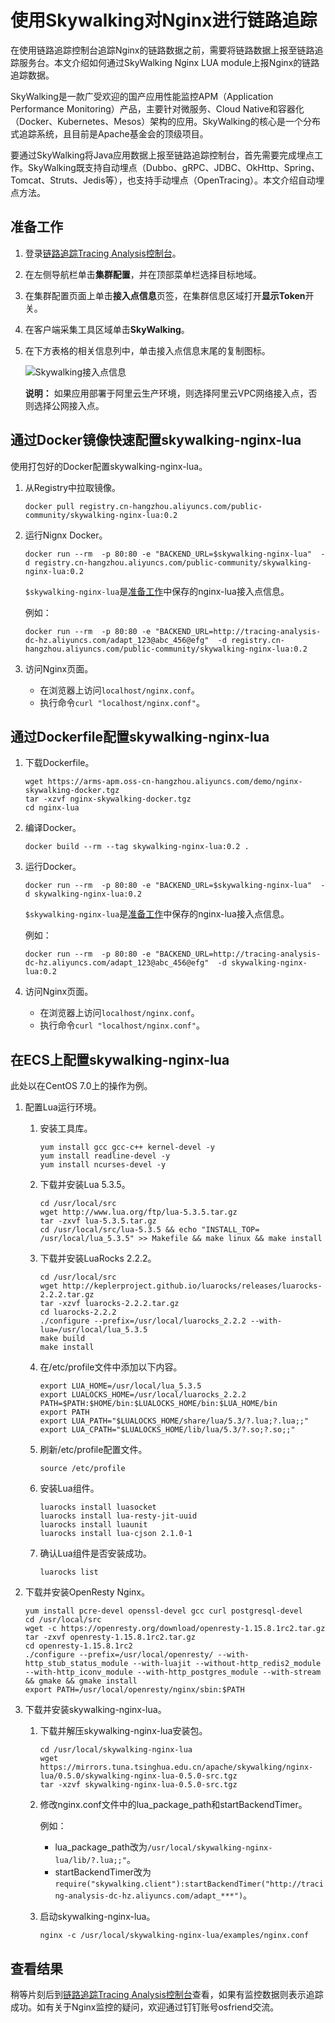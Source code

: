 # 使用Skywalking对Nginx进行链路追踪

在使用链路追踪控制台追踪Nginx的链路数据之前，需要将链路数据上报至链路追踪服务台。本文介绍如何通过SkyWalking Nginx LUA module上报Nginx的链路追踪数据。

SkyWalking是一款广受欢迎的国产应用性能监控APM（Application Performance Monitoring）产品，主要针对微服务、Cloud Native和容器化（Docker、Kubernetes、Mesos）架构的应用。SkyWalking的核心是一个分布式追踪系统，且目前是Apache基金会的顶级项目。

要通过SkyWalking将Java应用数据上报至链路追踪控制台，首先需要完成埋点工作。SkyWalking既支持自动埋点（Dubbo、gRPC、JDBC、OkHttp、Spring、Tomcat、Struts、Jedis等），也支持手动埋点（OpenTracing）。本文介绍自动埋点方法。

## 准备工作

1.  登录[链路追踪Tracing Analysis控制台](https://tracing-sg.console.aliyun.com/)。

2.  在左侧导航栏单击**集群配置**，并在顶部菜单栏选择目标地域。

3.  在集群配置页面上单击**接入点信息**页签，在集群信息区域打开**显示Token**开关。

4.  在客户端采集工具区域单击**SkyWalking**。

5.  在下方表格的相关信息列中，单击接入点信息末尾的复制图标。

    ![Skywalking接入点信息](https://static-aliyun-doc.oss-accelerate.aliyuncs.com/assets/img/zh-CN/6357049061/p207267.png)

    **说明：** 如果应用部署于阿里云生产环境，则选择阿里云VPC网络接入点，否则选择公网接入点。


## 通过Docker镜像快速配置skywalking-nginx-lua

使用打包好的Docker配置skywalking-nginx-lua。

1.  从Registry中拉取镜像。

    ```
    docker pull registry.cn-hangzhou.aliyuncs.com/public-community/skywalking-nginx-lua:0.2
    ```

2.  运行Nignx Docker。

    ```
    docker run --rm  -p 80:80 -e "BACKEND_URL=$skywalking-nginx-lua"  -d registry.cn-hangzhou.aliyuncs.com/public-community/skywalking-nginx-lua:0.2
    ```

    `$skywalking-nginx-lua`是[准备工作](#section_hst_9gl_yew)中保存的nginx-lua接入点信息。

    例如：

    ```
    docker run --rm  -p 80:80 -e "BACKEND_URL=http://tracing-analysis-dc-hz.aliyuncs.com/adapt_123@abc_456@efg"  -d registry.cn-hangzhou.aliyuncs.com/public-community/skywalking-nginx-lua:0.2
    ```

3.  访问Nginx页面。

    -   在浏览器上访问`localhost/nginx.conf`。
    -   执行命令`curl "localhost/nginx.conf"`。

## 通过Dockerfile配置skywalking-nginx-lua

1.  下载Dockerfile。

    ```
    wget https://arms-apm.oss-cn-hangzhou.aliyuncs.com/demo/nginx-skywalking-docker.tgz
    tar -xzvf nginx-skywalking-docker.tgz
    cd nginx-lua
    ```

2.  编译Docker。

    ```
    docker build --rm --tag skywalking-nginx-lua:0.2 .
    ```

3.  运行Docker。

    ```
    docker run --rm  -p 80:80 -e "BACKEND_URL=$skywalking-nginx-lua"  -d skywalking-nginx-lua:0.2
    ```

    `$skywalking-nginx-lua`是[准备工作](#section_hst_9gl_yew)中保存的nginx-lua接入点信息。

    例如：

    ```
    docker run --rm  -p 80:80 -e "BACKEND_URL=http://tracing-analysis-dc-hz.aliyuncs.com/adapt_123@abc_456@efg"  -d skywalking-nginx-lua:0.2
    ```

4.  访问Nginx页面。

    -   在浏览器上访问`localhost/nginx.conf`。
    -   执行命令`curl "localhost/nginx.conf"`。

## 在ECS上配置skywalking-nginx-lua

此处以在CentOS 7.0上的操作为例。

1.  配置Lua运行环境。

    1.  安装工具库。

        ```
        yum install gcc gcc-c++ kernel-devel -y
        yum install readline-devel -y
        yum install ncurses-devel -y
        ```

    2.  下载并安装Lua 5.3.5。

        ```
        cd /usr/local/src
        wget http://www.lua.org/ftp/lua-5.3.5.tar.gz
        tar -zxvf lua-5.3.5.tar.gz
        cd /usr/local/src/lua-5.3.5 && echo "INSTALL_TOP= /usr/local/lua_5.3.5" >> Makefile && make linux && make install
        ```

    3.  下载并安装LuaRocks 2.2.2。

        ```
        cd /usr/local/src
        wget http://keplerproject.github.io/luarocks/releases/luarocks-2.2.2.tar.gz
        tar -xzvf luarocks-2.2.2.tar.gz
        cd luarocks-2.2.2
        ./configure --prefix=/usr/local/luarocks_2.2.2 --with-lua=/usr/local/lua_5.3.5
        make build
        make install
        ```

    4.  在/etc/profile文件中添加以下内容。

        ```
        export LUA_HOME=/usr/local/lua_5.3.5
        export LUALOCKS_HOME=/usr/local/luarocks_2.2.2
        PATH=$PATH:$HOME/bin:$LUALOCKS_HOME/bin:$LUA_HOME/bin
        export PATH
        export LUA_PATH="$LUALOCKS_HOME/share/lua/5.3/?.lua;?.lua;;"
        export LUA_CPATH="$LUALOCKS_HOME/lib/lua/5.3/?.so;?.so;;"
        ```

    5.  刷新/etc/profile配置文件。

        ```
        source /etc/profile
        ```

    6.  安装Lua组件。

        ```
        luarocks install luasocket
        luarocks install lua-resty-jit-uuid
        luarocks install luaunit
        luarocks install lua-cjson 2.1.0-1
        ```

    7.  确认Lua组件是否安装成功。

        ```
        luarocks list
        ```

2.  下载并安装OpenResty Nginx。

    ```
    yum install pcre-devel openssl-devel gcc curl postgresql-devel
    cd /usr/local/src
    wget -c https://openresty.org/download/openresty-1.15.8.1rc2.tar.gz
    tar -zxvf openresty-1.15.8.1rc2.tar.gz
    cd openresty-1.15.8.1rc2
    ./configure --prefix=/usr/local/openresty/ --with-http_stub_status_module --with-luajit --without-http_redis2_module --with-http_iconv_module --with-http_postgres_module --with-stream && gmake && gmake install
    export PATH=/usr/local/openresty/nginx/sbin:$PATH
    ```

3.  下载并安装skywalking-nginx-lua。

    1.  下载并解压skywalking-nginx-lua安装包。

        ```
        cd /usr/local/skywalking-nginx-lua
        wget https://mirrors.tuna.tsinghua.edu.cn/apache/skywalking/nginx-lua/0.5.0/skywalking-nginx-lua-0.5.0-src.tgz
        tar -xzvf skywalking-nginx-lua-0.5.0-src.tgz
        ```

    2.  修改nginx.conf文件中的lua\_package\_path和startBackendTimer。

        例如：

        -   lua\_package\_path改为`/usr/local/skywalking-nginx-lua/lib/?.lua;;"`。
        -   startBackendTimer改为`require("skywalking.client"):startBackendTimer("http://tracing-analysis-dc-hz.aliyuncs.com/adapt_***")`。
    3.  启动skywalking-nginx-lua。

        ```
        nginx -c /usr/local/skywalking-nginx-lua/examples/nginx.conf
        ```


## 查看结果

稍等片刻后到[链路追踪Tracing Analysis控制台](https://tracing-sg.console.aliyun.com/)查看，如果有监控数据则表示追踪成功。如有关于Nginx监控的疑问，欢迎通过钉钉账号osfriend交流。

